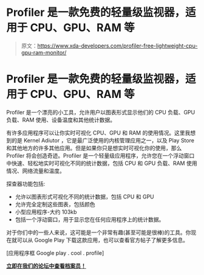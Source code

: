 # Profiler 是一款免费的轻量级监视器，适用于 CPU、GPU、RAM 等

> 原文：<https://www.xda-developers.com/profiler-free-lightweight-cpu-gpu-ram-monitor/>

# Profiler 是一款免费的轻量级监视器，适用于 CPU、GPU、RAM 等

Profiler 是一个漂亮的小工具，允许用户以图表形式显示他们的 CPU 负载、GPU 负载、RAM 使用、设备温度和其他统计数据。

有许多应用程序可以让你实时可视化 CPU、GPU 和 RAM 的使用情况。这里我想到的是 Kernel Adiutor ，它是最广泛使用的内核管理应用之一，以及 Play Store 和其他地方的许多其他应用。但是如果你只是想实时可视化你的使用，那么 Profiler 将会创造奇迹。Profiler 是一个轻量级应用程序，允许您在一个浮动窗口中快速、轻松地实时可视化不同的统计数据，包括 CPU 和 GPU 负载、RAM 使用情况、网络流量和温度。

探查器功能包括:

*   允许以图表形式可视化不同的统计数据，包括 CPU 和 GPU
*   允许完全定制这些图表，包括颜色
*   小型应用程序-大约 103kb
*   包括一个浮动窗口，用于显示您在任何应用程序上的统计数据。

对于你们中的一些人来说，这可能是一个非常有趣(甚至可能是很棒)的工具。你现在就可以从 Google Play 下载这款应用，也可以查看官方帖子了解更多信息。

[应用程序框 Google play . cool . profile]

[**立即在我们的论坛中查看档案员！**](https://forum.xda-developers.com/android/apps-games/app-profiler-cpu-gpu-ram-monitoring-t3759672)